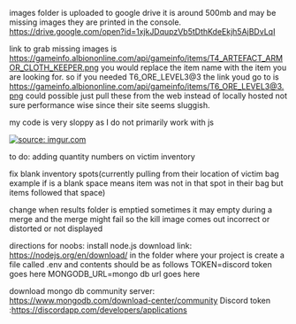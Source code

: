 images folder is uploaded to google drive it is around 500mb and may be missing images they are printed in the console.
https://drive.google.com/open?id=1xjkJDqupzVb5tDthKdeEkjh5AjBDvLqI


link to grab missing images is 
https://gameinfo.albiononline.com/api/gameinfo/items/T4_ARTEFACT_ARMOR_CLOTH_KEEPER.png
you would replace the item name with the item you are looking for. so if you needed T6_ORE_LEVEL3@3
the link youd go to is https://gameinfo.albiononline.com/api/gameinfo/items/T6_ORE_LEVEL3@3.png
could possible just pull these from the web instead of locally hosted not sure performance wise since their site seems sluggish.

my code is very sloppy as I do not primarily work with js



<a href="https://imgur.com/l29a7jB"><img src="https://i.imgur.com/l29a7jBh.png" title="source: imgur.com" /></a>


to do:
adding quantity numbers on victim inventory

fix blank inventory spots(currently pulling from their location of victim bag example if is a blank space means item was not in that spot in their bag but items followed that space)

change when results folder is emptied sometimes it may empty during a merge and the merge might fail so the kill image comes out incorrect or distorted or not displayed

directions for noobs:
install node.js download link: https://nodejs.org/en/download/
in the folder where your project is create a file called .env and contents should be as follows
TOKEN=discord token goes here
MONGODB_URL=mongo db url goes here

download mongo db community server: https://www.mongodb.com/download-center/community
Discord token :https://discordapp.com/developers/applications
